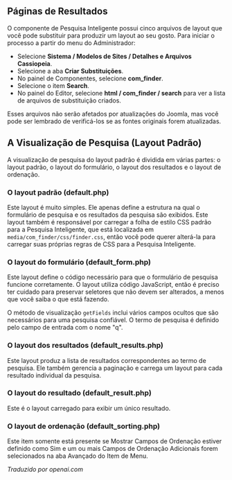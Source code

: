 <!-- Filename: Customising_the_Smart_Search_results_page / Display title: Substituições de Layout da Pesquisa Inteligente  -->

## Páginas de Resultados

O componente de Pesquisa Inteligente possui cinco arquivos de layout que você pode substituir para produzir um layout ao seu gosto. Para iniciar o processo a partir do menu do Administrador:

* Selecione **Sistema / Modelos de Sites / Detalhes e Arquivos Cassiopeia**.
* Selecione a aba **Criar Substituições**.
* No painel de Componentes, selecione **com_finder**.
* Selecione o item **Search**.
* No painel do Editor, selecione **html / com_finder / search** para ver a lista de arquivos de substituição criados.

Esses arquivos não serão afetados por atualizações do Joomla, mas você pode ser lembrado de verificá-los se as fontes originais forem atualizadas.

## A Visualização de Pesquisa (Layout Padrão)

A visualização de pesquisa do layout padrão é dividida em várias partes: o layout padrão, o layout do formulário, o layout dos resultados e o layout de ordenação.

### O layout padrão (default.php)

Este layout é muito simples. Ele apenas define a estrutura na qual o formulário de pesquisa e os resultados da pesquisa são exibidos. Este layout também é responsável por carregar a folha de estilo CSS padrão para a Pesquisa Inteligente, que está localizada em `media/com_finder/css/finder.css`, então você pode querer alterá-la para carregar suas próprias regras de CSS para a Pesquisa Inteligente.

### O layout do formulário (default_form.php)

Este layout define o código necessário para que o formulário de pesquisa funcione corretamente. O layout utiliza código JavaScript, então é preciso ter cuidado para preservar seletores que não devem ser alterados, a menos que você saiba o que está fazendo.

O método de visualização `getFields` inclui vários campos ocultos que são necessários para uma pesquisa confiável. O termo de pesquisa é definido pelo campo de entrada com o nome "q".

### O layout dos resultados (default_results.php)

Este layout produz a lista de resultados correspondentes ao termo de pesquisa. Ele também gerencia a paginação e carrega um layout para cada resultado individual da pesquisa.

### O layout do resultado (default_result.php)

Este é o layout carregado para exibir um único resultado.

### O layout de ordenação (default_sorting.php)

Este item somente está presente se Mostrar Campos de Ordenação estiver definido como Sim e um ou mais Campos de Ordenação Adicionais forem selecionados na aba Avançado do Item de Menu.

*Traduzido por openai.com*

